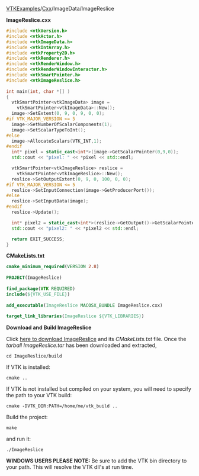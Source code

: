[VTKExamples](Home)/[Cxx](Cxx)/ImageData/ImageReslice

**ImageReslice.cxx**
```c++
#include <vtkVersion.h>
#include <vtkActor.h>
#include <vtkImageData.h>
#include <vtkIntArray.h>
#include <vtkProperty2D.h>
#include <vtkRenderer.h>
#include <vtkRenderWindow.h>
#include <vtkRenderWindowInteractor.h>
#include <vtkSmartPointer.h>
#include <vtkImageReslice.h>
 
int main(int, char *[] )
{
  vtkSmartPointer<vtkImageData> image =
    vtkSmartPointer<vtkImageData>::New();
  image->SetExtent(0, 9, 0, 9, 0, 0);
#if VTK_MAJOR_VERSION <= 5
  image->SetNumberOfScalarComponents(1);
  image->SetScalarTypeToInt();
#else
  image->AllocateScalars(VTK_INT,1);
#endif
  int* pixel = static_cast<int*>(image->GetScalarPointer(0,9,0));
  std::cout << "pixel: " << *pixel << std::endl;

  vtkSmartPointer<vtkImageReslice> reslice =
    vtkSmartPointer<vtkImageReslice>::New();
  reslice->SetOutputExtent(0, 9, 0, 100, 0, 0);
#if VTK_MAJOR_VERSION <= 5
  reslice->SetInputConnection(image->GetProducerPort());
#else
  reslice->SetInputData(image);
#endif
  reslice->Update();

  int* pixel2 = static_cast<int*>(reslice->GetOutput()->GetScalarPointer(0,11,0));
  std::cout << "pixel2: " << *pixel2 << std::endl;

  return EXIT_SUCCESS;
}
```
**CMakeLists.txt**
```cmake
cmake_minimum_required(VERSION 2.8)
 
PROJECT(ImageReslice)
 
find_package(VTK REQUIRED)
include(${VTK_USE_FILE})
 
add_executable(ImageReslice MACOSX_BUNDLE ImageReslice.cxx)
 
target_link_libraries(ImageReslice ${VTK_LIBRARIES})
```

**Download and Build ImageReslice**

Click [here to download ImageReslice](https://github.com/lorensen/VTKWikiExamplesTarballs/raw/master/ImageReslice.tar) and its *CMakeLists.txt* file.
Once the *tarball ImageReslice.tar* has been downloaded and extracted,
```
cd ImageReslice/build 
```
If VTK is installed:
```
cmake ..
```
If VTK is not installed but compiled on your system, you will need to specify the path to your VTK build:
```
cmake -DVTK_DIR:PATH=/home/me/vtk_build ..
```
Build the project:
```
make
```
and run it:
```
./ImageReslice
```
**WINDOWS USERS PLEASE NOTE:** Be sure to add the VTK bin directory to your path. This will resolve the VTK dll's at run time.

